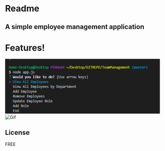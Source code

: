 # Readme
## A simple employee management application

#  Features!
 ![Screenshot](/emp_management.png)
 ![Gif](Emp_updater.gif)

License
----
FREE